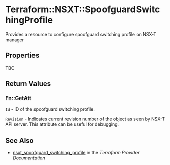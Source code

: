 # Terraform::NSXT::SpoofguardSwitchingProfile

Provides a resource to configure spoofguard switching profile on NSX-T manager

## Properties

TBC

## Return Values

### Fn::GetAtt

`Id` - ID of the spoofguard switching profile.

`Revision` - Indicates current revision number of the object as seen by NSX-T API server. This attribute can be useful for debugging.

## See Also

* [nsxt_spoofguard_switching_profile](https://www.terraform.io/docs/providers/nsxt/r/spoofguard_switching_profile.html) in the _Terraform Provider Documentation_